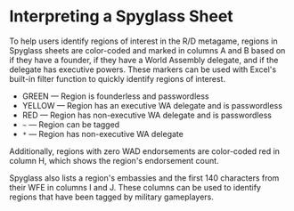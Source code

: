 # Interpreting a Spyglass Sheet

To help users identify regions of interest in the R/D metagame, regions in Spyglass sheets are color-coded and marked in columns A and B based on if they have a founder, if they have a World Assembly delegate, and if the delegate has executive powers. These markers can be used with Excel's built-in filter function to quickly identify regions of interest.

-   GREEN — Region is founderless and passwordless
-   YELLOW — Region has an executive WA delegate and is passwordless
-   RED — Region has non-executive WA delegate and is passwordless
-   `~` — Region can be tagged
-   `*` — Region has non-executive WA delegate

Additionally, regions with zero WAD endorsements are color-coded red in column H, which shows the region's endorsement count.

Spyglass also lists a region's embassies and the first 140 characters from their WFE in columns I and J. These columns can be used to identify regions that have been tagged by military gameplayers.